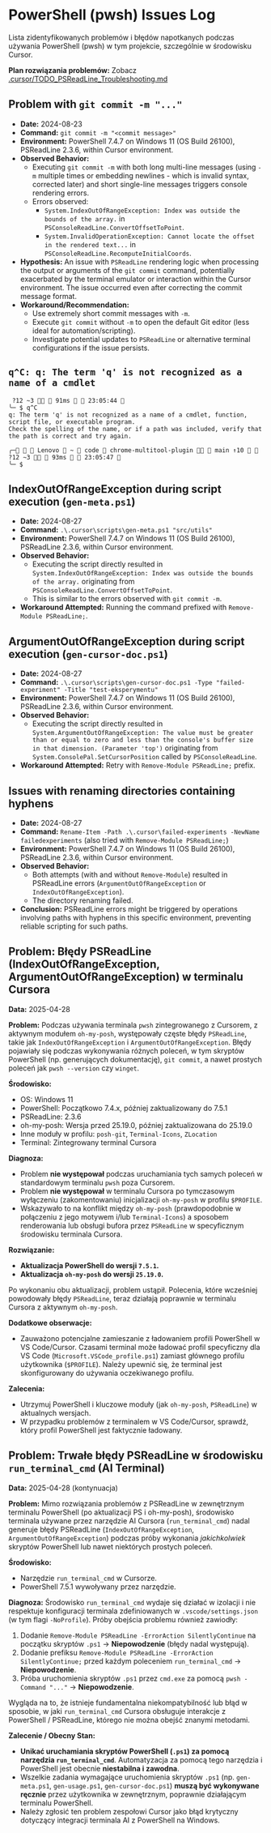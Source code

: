 # PowerShell (pwsh) Issues Log

Lista zidentyfikowanych problemów i błędów napotkanych podczas używania PowerShell (pwsh) w tym projekcie, szczególnie w środowisku Cursor.

**Plan rozwiązania problemów:** Zobacz [.cursor/TODO_PSReadLine_Troubleshooting.md](.cursor/TODO_PSReadLine_Troubleshooting.md)

## Problem with `git commit -m "..."`

- **Date:** 2024-08-23
- **Command:** `git commit -m "<commit message>"`
- **Environment:** PowerShell 7.4.7 on Windows 11 (OS Build 26100), PSReadLine 2.3.6, within Cursor environment.
- **Observed Behavior:**
    - Executing `git commit -m` with both long multi-line messages (using `-m` multiple times or embedding newlines - which is invalid syntax, corrected later) and short single-line messages triggers console rendering errors.
    - Errors observed:
        - `System.IndexOutOfRangeException: Index was outside the bounds of the array.` in `PSConsoleReadLine.ConvertOffsetToPoint`.
        - `System.InvalidOperationException: Cannot locate the offset in the rendered text...` in `PSConsoleReadLine.RecomputeInitialCoords`.
- **Hypothesis:** An issue with `PSReadLine` rendering logic when processing the output or arguments of the `git commit` command, potentially exacerbated by the terminal emulator or interaction within the Cursor environment. The issue occurred even after correcting the commit message format.
- **Workaround/Recommendation:**
    - Use extremely short commit messages with `-m`.
    - Execute `git commit` without `-m` to open the default Git editor (less ideal for automation/scripting).
    - Investigate potential updates to `PSReadLine` or alternative terminal configurations if the issue persists. 

## `q^C: q: The term 'q' is not recognized as a name of a cmdlet`
```
 ?12 ~3   91ms   23:05:44 
╰─ $ q^C
q: The term 'q' is not recognized as a name of a cmdlet, function, script file, or executable program.
Check the spelling of the name, or if a path was included, verify that the path is correct and try again.

╭─   Lenovo  ~  code  chrome-multitool-plugin   main ↑10   ?12 ~3   93ms   23:05:47 
╰─ $
```

## IndexOutOfRangeException during script execution (`gen-meta.ps1`)

- **Date:** 2024-08-27
- **Command:** `.\.cursor\scripts\gen-meta.ps1 "src/utils"`
- **Environment:** PowerShell 7.4.7 on Windows 11 (OS Build 26100), PSReadLine 2.3.6, within Cursor environment.
- **Observed Behavior:**
    - Executing the script directly resulted in `System.IndexOutOfRangeException: Index was outside the bounds of the array.` originating from `PSConsoleReadLine.ConvertOffsetToPoint`.
    - This is similar to the errors observed with `git commit -m`.
- **Workaround Attempted:** Running the command prefixed with `Remove-Module PSReadLine;`.

## ArgumentOutOfRangeException during script execution (`gen-cursor-doc.ps1`)

- **Date:** 2024-08-27
- **Command:** `.\.cursor\scripts\gen-cursor-doc.ps1 -Type "failed-experiment" -Title "test-eksperymentu"`
- **Environment:** PowerShell 7.4.7 on Windows 11 (OS Build 26100), PSReadLine 2.3.6, within Cursor environment.
- **Observed Behavior:**
    - Executing the script directly resulted in `System.ArgumentOutOfRangeException: The value must be greater than or equal to zero and less than the console's buffer size in that dimension. (Parameter 'top')` originating from `System.ConsolePal.SetCursorPosition` called by `PSConsoleReadLine`.
- **Workaround Attempted:** Retry with `Remove-Module PSReadLine;` prefix.

## Issues with renaming directories containing hyphens

- **Date:** 2024-08-27
- **Command:** `Rename-Item -Path .\.cursor\failed-experiments -NewName failedexperiments` (also tried with `Remove-Module PSReadLine;`)
- **Environment:** PowerShell 7.4.7 on Windows 11 (OS Build 26100), PSReadLine 2.3.6, within Cursor environment.
- **Observed Behavior:**
    - Both attempts (with and without `Remove-Module`) resulted in PSReadLine errors (`ArgumentOutOfRangeException` or `IndexOutOfRangeException`).
    - The directory renaming failed.
- **Conclusion:** PSReadLine errors might be triggered by operations involving paths with hyphens in this specific environment, preventing reliable scripting for such paths.

## Problem: Błędy PSReadLine (IndexOutOfRangeException, ArgumentOutOfRangeException) w terminalu Cursora

**Data:** 2025-04-28

**Problem:**
Podczas używania terminala `pwsh` zintegrowanego z Cursorem, z aktywnym modułem `oh-my-posh`, występowały częste błędy `PSReadLine`, takie jak `IndexOutOfRangeException` i `ArgumentOutOfRangeException`. Błędy pojawiały się podczas wykonywania różnych poleceń, w tym skryptów PowerShell (np. generujących dokumentację), `git commit`, a nawet prostych poleceń jak `pwsh --version` czy `winget`.

**Środowisko:**
- OS: Windows 11
- PowerShell: Początkowo 7.4.x, później zaktualizowany do 7.5.1
- PSReadLine: 2.3.6
- oh-my-posh: Wersja przed 25.19.0, później zaktualizowana do 25.19.0
- Inne moduły w profilu: `posh-git`, `Terminal-Icons`, `ZLocation`
- Terminal: Zintegrowany terminal Cursora

**Diagnoza:**
- Problem **nie występował** podczas uruchamiania tych samych poleceń w standardowym terminalu `pwsh` poza Cursorem.
- Problem **nie występował** w terminalu Cursora po tymczasowym wyłączeniu (zakomentowaniu) inicjalizacji `oh-my-posh` w profilu `$PROFILE`.
- Wskazywało to na konflikt między `oh-my-posh` (prawdopodobnie w połączeniu z jego motywem i/lub `Terminal-Icons`) a sposobem renderowania lub obsługi bufora przez `PSReadLine` w specyficznym środowisku terminala Cursora.

**Rozwiązanie:**
- **Aktualizacja PowerShell do wersji `7.5.1`.**
- **Aktualizacja `oh-my-posh` do wersji `25.19.0`.**

Po wykonaniu obu aktualizacji, problem ustąpił. Polecenia, które wcześniej powodowały błędy `PSReadLine`, teraz działają poprawnie w terminalu Cursora z aktywnym `oh-my-posh`.

**Dodatkowe obserwacje:**
- Zauważono potencjalne zamieszanie z ładowaniem profili PowerShell w VS Code/Cursor. Czasami terminal może ładować profil specyficzny dla VS Code (`Microsoft.VSCode_profile.ps1`) zamiast głównego profilu użytkownika (`$PROFILE`). Należy upewnić się, że terminal jest skonfigurowany do używania oczekiwanego profilu.

**Zalecenia:**
- Utrzymuj PowerShell i kluczowe moduły (jak `oh-my-posh`, `PSReadLine`) w aktualnych wersjach.
- W przypadku problemów z terminalem w VS Code/Cursor, sprawdź, który profil PowerShell jest faktycznie ładowany.

## Problem: Trwałe błędy PSReadLine w środowisku `run_terminal_cmd` (AI Terminal)

**Data:** 2025-04-28 (kontynuacja)

**Problem:**
Mimo rozwiązania problemów z PSReadLine w zewnętrznym terminalu PowerShell (po aktualizacji PS i oh-my-posh), środowisko terminala używane przez narzędzie AI Cursora (`run_terminal_cmd`) nadal generuje błędy PSReadLine (`IndexOutOfRangeException`, `ArgumentOutOfRangeException`) podczas próby wykonania *jakichkolwiek* skryptów PowerShell lub nawet niektórych prostych poleceń.

**Środowisko:**
- Narzędzie `run_terminal_cmd` w Cursorze.
- PowerShell 7.5.1 wywoływany przez narzędzie.

**Diagnoza:**
Środowisko `run_terminal_cmd` wydaje się działać w izolacji i nie respektuje konfiguracji terminala zdefiniowanych w `.vscode/settings.json` (w tym flagi `-NoProfile`). Próby obejścia problemu również zawiodły:
1.  Dodanie `Remove-Module PSReadLine -ErrorAction SilentlyContinue` na początku skryptów `.ps1` -> **Niepowodzenie** (błędy nadal występują).
2.  Dodanie prefiksu `Remove-Module PSReadLine -ErrorAction SilentlyContinue;` przed każdym poleceniem `run_terminal_cmd` -> **Niepowodzenie**.
3.  Próba uruchomienia skryptów `.ps1` przez `cmd.exe` za pomocą `pwsh -Command "..."` -> **Niepowodzenie**.

Wygląda na to, że istnieje fundamentalna niekompatybilność lub błąd w sposobie, w jaki `run_terminal_cmd` Cursora obsługuje interakcje z PowerShell / PSReadLine, którego nie można obejść znanymi metodami.

**Zalecenie / Obecny Stan:**
- **Unikać uruchamiania skryptów PowerShell (`.ps1`) za pomocą narzędzia `run_terminal_cmd`**. Automatyzacja za pomocą tego narzędzia i PowerShell jest obecnie **niestabilna i zawodna**.
- Wszelkie zadania wymagające uruchomienia skryptów `.ps1` (np. `gen-meta.ps1`, `gen-usage.ps1`, `gen-cursor-doc.ps1`) **muszą być wykonywane ręcznie** przez użytkownika w zewnętrznym, poprawnie działającym terminalu PowerShell.
- Należy zgłosić ten problem zespołowi Cursor jako błąd krytyczny dotyczący integracji terminala AI z PowerShell na Windows.

